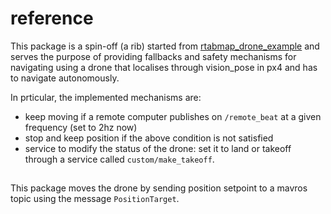 # reference

This package is a spin-off (a rib) started from [rtabmap_drone_example](https://github.com/matlabbe/rtabmap_drone_example) and serves the purpose of providing fallbacks and safety mechanisms for navigating using a drone that localises through vision_pose in px4 and has to navigate autonomously.

In prticular, the implemented mechanisms are: 
- keep moving if a remote computer publishes on `/remote_beat` at a given frequency (set to 2hz now)
- stop and keep position if the above condition is not satisfied
- service to modify the status of the drone: set it to land or takeoff through a service called `custom/make_takeoff`.

## 

This package moves the drone by sending position setpoint to a mavros topic using the message `PositionTarget`.
